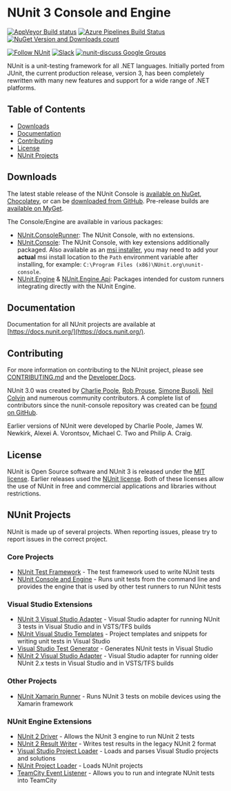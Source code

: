 # NUnit 3 Console and Engine #

[![AppVeyor Build status](https://ci.appveyor.com/api/projects/status/81uhucr7tlq2kwup/branch/master?svg=true)](https://ci.appveyor.com/project/CharliePoole/nunit-console/branch/master) [![Azure Pipelines Build Status](https://nunit.visualstudio.com/NUnit/_apis/build/status/NUnit%20Engine%20&%20Console/NUnit%20Console%20CI?branchName=master)](https://nunit.visualstudio.com/NUnit/_build/latest?definitionId=13&branchName=master) [![NuGet Version and Downloads count](https://buildstats.info/nuget/NUnit.ConsoleRunner)](https://www.nuget.org/packages/NUnit.ConsoleRunner) 

[![Follow NUnit](https://img.shields.io/twitter/follow/nunit.svg?style=social)](https://twitter.com/nunit) [![Slack](https://img.shields.io/badge/chat-on%20Slack-brightgreen)](https://join.slack.com/t/nunit/shared_invite/zt-jz58jw68-Led8y3WH4n2a~Y5WjuOpKA) [![nunit-discuss Google Groups](https://img.shields.io/badge/mailing%20list-nunit--discuss-blue.svg)](https://groups.google.com/forum/#!forum/nunit-discuss)

NUnit is a unit-testing framework for all .NET languages. Initially ported from JUnit, the current production release, version 3, has been completely rewritten with many new features and support for a wide range of .NET platforms.

## Table of Contents ##

- [Downloads](#downloads)
- [Documentation](#documentation)
- [Contributing](#contributing)
- [License](#license)
- [NUnit Projects](#nunit-projects)

## Downloads ##

The latest stable release of the NUnit Console is [available on NuGet](https://www.nuget.org/packages/NUnit.ConsoleRunner/), [Chocolatey](https://chocolatey.org/packages/nunit-console-runner), or can be [downloaded from GitHub](https://github.com/nunit/nunit-console/releases). Pre-release builds are [available on MyGet](https://www.myget.org/feed/nunit/package/nuget/NUnit.ConsoleRunner).

The Console/Engine are available in various packages:
- [NUnit.ConsoleRunner](https://www.nuget.org/packages/NUnit.ConsoleRunner/): The NUnit Console, with no extensions.
- [NUnit.Console](https://www.nuget.org/packages/NUnit.Console/): The NUnit Console, with key extensions additionally packaged. Also available as an [msi installer](https://github.com/nunit/nunit-console/releases), you may need to add your **actual** msi install location to the `Path` environment variable after installing, for example: `C:\Program Files (x86)\NUnit.org\nunit-console`.
- [NUnit.Engine](https://www.nuget.org/packages/NUnit.Engine/) & [NUnit.Engine.Api](https://www.nuget.org/packages/NUnit.Engine.Api/): Packages intended for custom runners integrating directly with the NUnit Engine. 

## Documentation ##

Documentation for all NUnit projects are available at [https://docs.nunit.org/](https://docs.nunit.org/).

## Contributing ##

For more information on contributing to the NUnit project, please see [CONTRIBUTING.md](https://github.com/nunit/nunit-console/blob/master/CONTRIBUTING.md) and the [Developer Docs](https://github.com/nunit/docs/wiki/Team-Practices#technical-practices).

NUnit 3.0 was created by [Charlie Poole](https://github.com/CharliePoole), [Rob Prouse](https://github.com/rprouse), [Simone Busoli](https://github.com/simoneb), [Neil Colvin](https://github.com/oznetmaster) and numerous community contributors. A complete list of contributors since the nunit-console repository was created can be [found on GitHub](https://github.com/nunit/nunit-console/graphs/contributors).

Earlier versions of NUnit were developed by Charlie Poole, James W. Newkirk, Alexei A. Vorontsov, Michael C. Two and Philip A. Craig.

## License ##

NUnit is Open Source software and NUnit 3 is released under the [MIT license](https://github.com/nunit/docs/wiki/License). Earlier releases used the [NUnit license](http://www.nunit.org/nuget/license.html). Both of these licenses allow the use of NUnit in free and commercial applications and libraries without restrictions.

## NUnit Projects ##

NUnit is made up of several projects. When reporting issues, please try to report issues in the correct project.

### Core Projects ###

- [NUnit Test Framework](https://github.com/nunit/nunit) - The test framework used to write NUnit tests
- [NUnit Console and Engine](https://github.com/nunit/nunit-console) - Runs unit tests from the command line and provides the engine that is used by other test runners to run NUnit tests

### Visual Studio Extensions ###

- [NUnit 3 Visual Studio Adapter](https://github.com/nunit/nunit3-vs-adapter) - Visual Studio adapter for running NUnit 3 tests in Visual Studio and in VSTS/TFS builds
- [NUnit Visual Studio Templates](https://github.com/nunit/nunit-vs-templates) - Project templates and snippets for writing unit tests in Visual Studio
- [Visual Studio Test Generator](https://github.com/nunit/nunit-vs-testgenerator) - Generates NUnit tests in Visual Studio
- [NUnit 2 Visual Studio Adapter](https://github.com/nunit/nunit-vs-adapter) - Visual Studio adapter for running older NUnit 2.x tests in Visual Studio and in VSTS/TFS builds

### Other Projects ###

- [NUnit Xamarin Runner](https://github.com/nunit/nunit.xamarin) - Runs NUnit 3 tests on mobile devices using the Xamarin framework

### NUnit Engine Extensions ###

- [NUnit 2 Driver](https://github.com/nunit/nunit-v2-framework-driver) - Allows the NUnit 3 engine to run NUnit 2 tests
- [NUnit 2 Result Writer](https://github.com/nunit/nunit-v2-result-writer) - Writes test results in the legacy NUnit 2 format
- [Visual Studio Project Loader](https://github.com/nunit/vs-project-loader) - Loads and parses Visual Studio projects and solutions
- [NUnit Project Loader](https://github.com/nunit/nunit-project-loader) - Loads NUnit projects
- [TeamCity Event Listener](https://github.com/nunit/teamcity-event-listener) - Allows you to run and integrate NUnit tests into TeamCity
